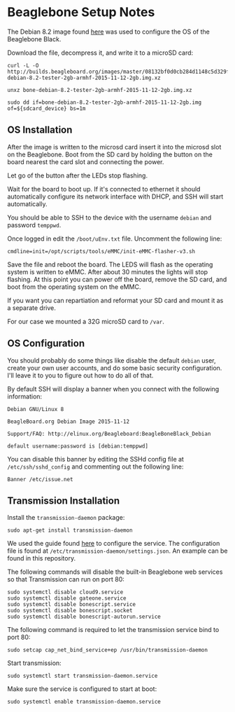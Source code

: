 # Beaglebone Setup Notes

The Debian 8.2 image found [here](http://beagleboard.org/latest-images) was used to configure the OS of the Beaglebone
Black.

Download the file, decompress it, and write it to a microSD card:

    curl -L -O http://builds.beagleboard.org/images/master/08132bf0d0cb284d1148c5d329fe3c8e1aaee44d/bone-debian-8.2-tester-2gb-armhf-2015-11-12-2gb.img.xz

    unxz bone-debian-8.2-tester-2gb-armhf-2015-11-12-2gb.img.xz

    sudo dd if=bone-debian-8.2-tester-2gb-armhf-2015-11-12-2gb.img of=${sdcard_device} bs=1m

## OS Installation

After the image is written to the microsd card insert it into the microsd slot on the Beaglebone. Boot from the SD card by holding the button on the board nearest the card slot and connecting the power.

Let go of the button after the LEDs stop flashing.

Wait for the board to boot up. If it's connected to ethernet it should automatically configure its network interface with DHCP, and SSH will start automatically.

You should be able to SSH to the device with the username `debian` and password `temppwd`.

Once logged in edit the `/boot/uEnv.txt` file. Uncomment the following line:

    cmdline=init=/opt/scripts/tools/eMMC/init-eMMC-flasher-v3.sh

Save the file and reboot the board. The LEDS will flash as the operating system is written to eMMC. After about 30 minutes the lights will stop flashing. At this point you can power off the board, remove the SD card, and boot from the operating system on the eMMC.

If you want you can repartiation and reformat your SD card and mount it as a separate drive.

For our case we mounted a 32G microSD card to `/var`.

## OS Configuration

You should probably do some things like disable the default `debian` user, create your own user accounts, and do some basic security configuration. I'll leave it to you to figure out how to do all of that.

By default SSH will display a banner when you connect with the following information:

    Debian GNU/Linux 8

    BeagleBoard.org Debian Image 2015-11-12

    Support/FAQ: http://elinux.org/Beagleboard:BeagleBoneBlack_Debian

    default username:password is [debian:temppwd]

You can disable this banner by editing the SSHd config file at `/etc/ssh/sshd_config` and commenting out the following line:

    Banner /etc/issue.net

## Transmission Installation

Install the `transmission-daemon` package:

    sudo apt-get install transmission-daemon

We used the guide found [here](abyrne.me/setting-up-a-transmission-web-interface-on-a-headless-ubuntu-server/) to configure the service. The configuration file is found at `/etc/transmission-daemon/settings.json`. An example can be found in this repository.

The following commands will disable the built-in Beaglebone web services so that Transmission can run on port 80:

    sudo systemctl disable cloud9.service
    sudo systemctl disable gateone.service
    sudo systemctl disable bonescript.service
    sudo systemctl disable bonescript.socket
    sudo systemctl disable bonescript-autorun.service

The following command is required to let the transmission service bind to port 80:

    sudo setcap cap_net_bind_service+ep /usr/bin/transmission-daemon

Start transmission:

    sudo systemctl start transmission-daemon.service

Make sure the service is configured to start at boot:

    sudo systemctl enable transmission-daemon.service

